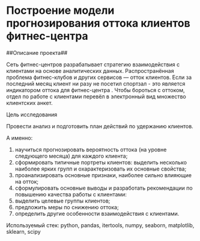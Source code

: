 # Построение модели прогнозирования оттока клиентов фитнес-центра

##Описание проекта##

Сеть фитнес-центров разрабатывает стратегию взаимодействия с клиентами на основе аналитических данных. Распространённая проблема фитнес-клубов и других сервисов — отток клиентов. Если за последний месяц клиент ни разу не посетил спортзал - это является индикатором оттока для фитнес-центра . Чтобы бороться с оттоком, отдел по работе с клиентами перевёл в электронный вид множество клиентских анкет.

Цель исследования

Провести анализ и подготовить план действий по удержанию клиентов. 

А именно:

1. научиться прогнозировать вероятность оттока (на уровне следующего месяца) для каждого клиента;
2. сформировать типичные портреты клиентов: выделить несколько наиболее ярких групп и охарактеризовать их основные свойства;
3. проанализировать основные признаки, наиболее сильно влияющие на отток;
4. сформулировать основные выводы и разработать рекомендации по повышению качества работы с клиентами:
5. выделить целевые группы клиентов;
6. предложить меры по снижению оттока;
7. определить другие особенности взаимодействия с клиентами.

Используемый стек: python, pandas, itertools, numpy, seaborn, matplotlib, sklearn, scipy
